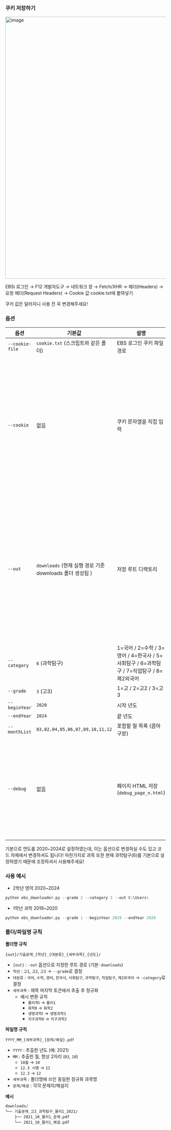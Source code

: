 ### 쿠키 저장하기

<img width="1117" height="820" alt="image" src="https://github.com/user-attachments/assets/aae937a9-ccf2-41aa-aa85-f619ccb0b3b5" />

EBSi 로그인 → F12 개발자도구 → 네트워크 창 → Fetch/XHR → 헤더(Headers) → 요청 헤더(Request Headers) → Cookie 값 cookie.txt에 붙여넣기

쿠키 값은 달라지니 사용 전 꼭 변경해주세요!

### 옵션

| 옵션 | 기본값 | 설명 |  |
| --- | --- | --- | --- |
| `--cookie-file` | `cookie.txt` (스크립트와 같은 폴더) | EBS 로그인 쿠키 파일 경로 |  |
| `--cookie` | 없음 | 쿠키 문자열을 직접 입력 | 파일 대신 커맨드라인에 직접 붙이고 싶을 때 |
| `--out` | `downloads` (현재 실행 경로 기준 downloads 폴더 생성됨 ) | 저장 루트 디렉토리 | 기본은 실행 디렉토리 하위. 파일 경로 지정 가능 |
| `--category` | `6` (과학탐구) | 1=국어 / 2=수학 / 3=영어 / 4=한국사 / 5=사회탐구 / 6=과학탐구 / 7=직업탐구 / 8=제2외국어 |  |
| `--grade` | `3` (고3) | 1=고 / 2=고2 / 3=고3 |  |
| `--beginYear` | `2020` | 시작 년도 |  |
| `--endYear` | `2024` | 끝 년도 |  |
| `--monthList` | `03,02,04,05,06,07,09,10,11,12` | 포함할 월 목록 (콤마 구분) |  |
| `--debug` | 없음 | 페이지 HTML 저장 (`debug_page_n.html`) | 파싱 문제나 구조 확인 필요할 때 |

<aside>

기본으로 연도를 2020~2024로 설정하였는데, 이는 옵션으로 변경하실 수도 있고 코드 자체에서 변경하셔도 됩니다!
마찬가지로 과목 또한 현재 과학탐구(6)를 기본으로 설정하였기 때문에 조정하셔서 사용해주세요! 

</aside>

### 사용 예시

- 2학년 영어 2020~2024

```python
python ebs_downloader.py --grade 2 --category 3 --out C:\Users\
```

- 1학년 과학 2019~2020

```python
python ebs_downloader.py --grade 1 --beginYear 2019 --endYear 2020
```

### 폴더/파일명 규칙

**폴더명 규칙**

```
{out}/기출문제_{학년}_{대분류}_{세부과목}_{년도}/
```

- `{out}` : `-out` 옵션으로 지정한 루트 경로 (기본: `downloads`)
- `학년` : `고1`, `고2`, `고3` → `--grade`로 결정
- `대분류` : `국어`, `수학`, `영어`, `한국사`, `사회탐구`, `과학탐구`, `직업탐구`, `제2외국어` → `-category`로 결정
- `세부과목` : 제목 마지막 토큰에서 추출 후 정규화
    - 예시 변환 규칙
        - `물리학Ⅰ` → `물리1`
        - `화학Ⅱ` → `화학2`
        - `생명과학Ⅰ` → `생명과학1`
        - `지구과학Ⅱ` → `지구과학2`

**파일명 규칙**

```
YYYY_MM_{세부과목}_{문제/해설}.pdf
```

- `YYYY` : 추출한 년도 (예: 2021)
- `MM` : 추출한 월, 항상 2자리 (`03`, `10`)
    - `10월` → `10`
    - `12.3 시행` → `12`
    - `12.3` → `12`
- `세부과목` : 폴더명에 쓰인 동일한 정규화 과목명
- `문제/해설` : 각각 문제지/해설지

**예시**

```
downloads/
└── 기출문제_고3_과학탐구_물리1_2021/
    ├── 2021_10_물리1_문제.pdf
    └── 2021_10_물리1_해설.pdf
```
